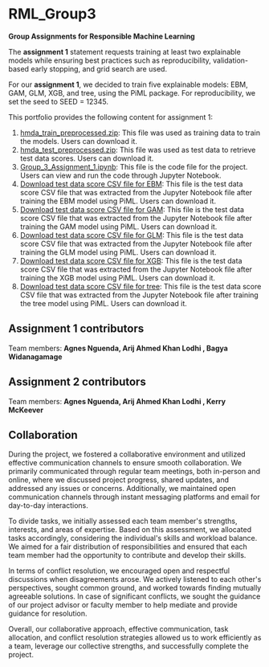 # RML_Group3
**Group Assignments for Responsible Machine Learning**

The **assignment 1** statement requests training at least two explainable models while ensuring best practices such as reproducibility, validation-based early stopping, and grid search are used.

For our **assignment 1**, we decided to train five explainable models: EBM, GAM, GLM, XGB, and tree, using the PiML package. For reproducibility, we set the seed to SEED = 12345.

This portfolio provides the following content for assignment 1:

1. [hmda_train_preprocessed.zip](https://github.com/arijlodhi/RML_Group3/blob/main/hmda_train_preprocessed.zip): This file was used as training data to train the models. Users can download it.
2. [hmda_test_preprocessed.zip](https://github.com/arijlodhi/RML_Group3/blob/main/hmda_test_preprocessed.zip): This file was used as test data to retrieve test data scores. Users can download it.
3.  [Group_3_Assignment_1.ipynb](https://github.com/arijlodhi/RML_Group3/blob/main/Group_3_Assignment_1.ipynb): This file is the code file for the project. Users can view and run the code through Jupyter Notebook.
4. [Download test data score CSV file for EBM](https://github.com/arijlodhi/RML_Group3/blob/main/group3_piml_EBM.csv): This file is the test data score CSV file that was extracted from the Jupyter Notebook file after training the EBM model using PiML. Users can download it.
5. [Download test data score CSV file for GAM](https://github.com/arijlodhi/RML_Group3/blob/main/group3_piml_GAM.csv): This file is the test data score CSV file that was extracted from the Jupyter Notebook file after training the GAM model using PiML. Users can download it.
6. [Download test data score CSV file for GLM](https://github.com/arijlodhi/RML_Group3/blob/main/group3_piml_GLM.csv): This file is the test data score CSV file that was extracted from the Jupyter Notebook file after training the GLM model using PiML. Users can download it.
7. [Download test data score CSV file for XGB](https://github.com/arijlodhi/RML_Group3/blob/main/group3_piml_XGB.csv): This file is the test data score CSV file that was extracted from the Jupyter Notebook file after training the XGB model using PiML. Users can download it.
8. [Download test data score CSV file for tree](https://github.com/arijlodhi/RML_Group3/blob/main/group3_piml_tree.csv): This file is the test data score CSV file that was extracted from the Jupyter Notebook file after training the tree model using PiML. Users can download it.

## Assignment 1 contributors
Team members: **Agnes Nguenda, Arij Ahmed Khan Lodhi , Bagya Widanagamage**

## Assignment 2 contributors
Team members: **Agnes Nguenda, Arij Ahmed Khan Lodhi , Kerry McKeever**

## Collaboration
During the project, we fostered a collaborative environment and utilized effective communication channels to ensure smooth collaboration. We primarily communicated through regular team meetings, both in-person and online, where we discussed project progress, shared updates, and addressed any issues or concerns. Additionally, we maintained open communication channels through instant messaging platforms and email for day-to-day interactions.

To divide tasks, we initially assessed each team member's strengths, interests, and areas of expertise. Based on this assessment, we allocated tasks accordingly, considering the individual's skills and workload balance. We aimed for a fair distribution of responsibilities and ensured that each team member had the opportunity to contribute and develop their skills.

In terms of conflict resolution, we encouraged open and respectful discussions when disagreements arose. We actively listened to each other's perspectives, sought common ground, and worked towards finding mutually agreeable solutions. In case of significant conflicts, we sought the guidance of our project advisor or faculty member to help mediate and provide guidance for resolution.

Overall, our collaborative approach, effective communication, task allocation, and conflict resolution strategies allowed us to work efficiently as a team, leverage our collective strengths, and successfully complete the project.
